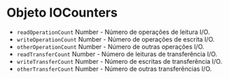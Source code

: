 # Objeto IOCounters

* `readOperationCount` Number - Número de operações de leitura I/O.
* `writeOperationCount` Number - Número de operações de escrita I/O.
* `otherOperationCount` Number - Número de outras operações I/O.
* `readTransferCount` Number - Número de leituras de transferência I/O.
* `writeTransferCount` Number - Número de escritas de transferência I/O.
* `otherTransferCount` Number - Número de outras transferências I/O.
